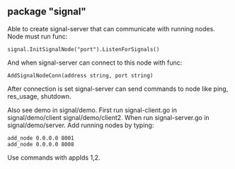 ## package "signal"

Able to create signal-server that can communicate with running nodes. Node must run func:
```
signal.InitSignalNode("port").ListenForSignals()
```
And when signal-server can connect to this node with func:
```
AddSignalNodeConn(address string, port string)
```

After connection is set signal-server can send commands to node like ping, res_usage, shutdown.

Also see demo in signal/demo. First run  signal-client.go in signal/demo/client signal/demo/client2.
When run signal-server.go in signal/demo/server. Add running nodes by typing:
```
add_node 0.0.0.0 8001
add_node 0.0.0.0 8008
```

Use commands with appIds 1,2.